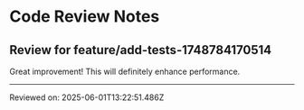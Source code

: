 # Code Review Notes

## Review for feature/add-tests-1748784170514

Great improvement! This will definitely enhance performance.

---
Reviewed on: 2025-06-01T13:22:51.486Z